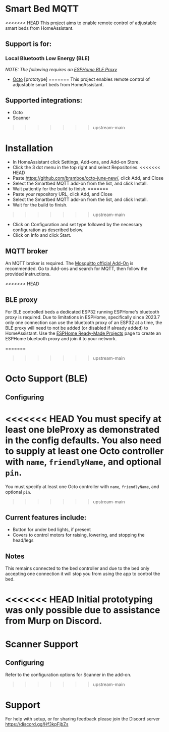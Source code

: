 # Smart Bed MQTT

<<<<<<< HEAD
This project aims to enable remote control of adjustable smart beds from HomeAssistant.

## Support is for:

### Local Bluetooth Low Energy (BLE)

<em>NOTE: The following requires an [ESPHome BLE Proxy](#ble-proxy)</em>

- [Octo](#octo-support-ble) [prototype]
=======
This project enables remote control of adjustable smart beds from HomeAssistant.

## Supported integrations:

- Octo
- Scanner
>>>>>>> upstream-main

# Installation

- In HomeAssistant click Settings, Add-ons, and Add-on Store.
- Click the 3 dot menu in the top right and select Repositories.
<<<<<<< HEAD
- Paste https://github.com/bramboe/octo-june-new/, click Add, and Close
- Select the Smartbed MQTT add-on from the list, and click Install.
- Wait patiently for the build to finish.
=======
- Paste your repository URL, click Add, and Close
- Select the Smartbed MQTT add-on from the list, and click Install.
- Wait for the build to finish.
>>>>>>> upstream-main
- Click on Configuration and set type followed by the necessary configuration as described below.
- Click on Info and click Start.

## MQTT broker

An MQTT broker is required. The [Mosquitto official Add-On](https://github.com/home-assistant/addons/tree/master/mosquitto) is recommended. Go to Add-ons and search for MQTT, then follow the provided instructions.

<<<<<<< HEAD
## BLE proxy

For BLE controlled beds a dedicated ESP32 running ESPHome's bluetooth proxy is required. Due to limitations in ESPHome, specifically since 2023.7 only one connection can use the bluetooth proxy of an ESP32 at a time, the BLE proxy will need to not be added (or disabled if already added) to HomeAssistant. Use the [ESPHome Ready-Made Projects](https://esphome.io/projects/?type=bluetooth) page to create an ESPHome bluetooth proxy and join it to your network.

=======
>>>>>>> upstream-main
# Octo Support (BLE)

## Configuring

<<<<<<< HEAD
You must specify at least one bleProxy as demonstrated in the config defaults. You also need to supply at least one Octo controller with `name`, `friendlyName`, and optional `pin`.
=======
You must specify at least one Octo controller with `name`, `friendlyName`, and optional `pin`.
>>>>>>> upstream-main

## Current features include:

* Button for under bed lights, if present
* Covers to control motors for raising, lowering, and stopping the head/legs

## Notes

This remains connected to the bed controller and due to the bed only accepting one connection it will stop you from using the app to control the bed.

<<<<<<< HEAD
Initial prototyping was only possible due to assistance from Murp on Discord.
=======
# Scanner Support

## Configuring

Refer to the configuration options for Scanner in the add-on.
>>>>>>> upstream-main

# Support

For help with setup, or for sharing feedback please join the Discord server <https://discord.gg/Hf3kpFjbZs>
